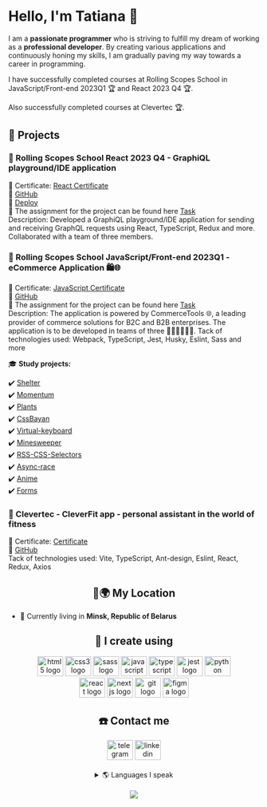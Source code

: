 <h1 align="left">Hello, I'm Tatiana 👋</h1>

I am a **passionate programmer** who is striving to fulfill my dream of working as a **professional developer**. By creating various applications and continuously honing my skills, I am gradually paving my way towards a career in programming.

I have successfully completed courses at Rolling Scopes School in JavaScript/Front-end 2023Q1 🏆 and React 2023 Q4 🏆.

Also successfully completed courses at Сleverteс 🏆.

## 💼 Projects 

   ### 🌟 Rolling Scopes School React 2023 Q4 - GraphiQL playground/IDE application

   🏅 Certificate: [React Certificate](https://app.rs.school/certificate/nuj0hkuq)<br/>
   🔗 [GitHub](https://github.com/ChocolateNao/graphiql-app)<br/>
   🚀 [Deploy](https://graphiql-app-amogus.vercel.app/)<br/>
   📝 The assignment for the project can be found here [Task](https://github.com/ChocolateNao/graphiql-app/pull/17)<br/>
   Description: Developed a GraphiQL playground/IDE application for sending and receiving GraphQL requests using React, TypeScript, Redux and more. Collaborated with a team of three members.


  ### 🌟 Rolling Scopes School JavaScript/Front-end 2023Q1 - eCommerce Application 🛍️🌐

   🏅 Certificate: [JavaScript Certificate](https://app.rs.school/certificate/lhnto46e)  
   🔗 [GitHub](https://github.com/Western8/ocean-store/tree/develop)<br/>
   📝 The assignment for the project can be found here [Task](https://github.com/rolling-scopes-school/tasks/tree/master/tasks/eCommerce-Application)<br/>
   Description: The application is powered by CommerceTools 🌐, a leading provider of commerce solutions for B2C and B2B enterprises. The application is to be developed in teams of three 👨‍💻👩‍💻👨‍💻. Tack of technologies used: Webpack, TypeScript, Jest, Husky, Eslint, Sass and more
   
 🎓 **Study projects:**
 
✔️ [Shelter](https://tatsianasauko.github.io/TatsianaSauko/shelter/)<br/>
✔️ [Momentum](https://rolling-scopes-school.github.io/tatsianasauko-JSFEPRESCHOOL2022Q4/momentum/)<br/>
✔️ [Plants](https://rolling-scopes-school.github.io/tatsianasauko-JSFEPRESCHOOL2022Q4/plants/)<br/>
✔️ [CssBayan](https://tatsianasauko.github.io/cssBayan/cssBayan/index.html)<br/>
✔️ [Virtual-keyboard](https://tatsianasauko.github.io/virtual-keyboard/virtual-keyboard/index.html)<br/>
✔️ [Minesweeper](https://tatsianasauko.github.io/TatsianaSauko/minesweeper/)<br/>
✔️ [RSS-CSS-Selectors](https://lucky-truffle-96d0ed.netlify.app/)<br/>
✔️ [Async-race](https://rolling-scopes-school.github.io/tatsianasauko-JSFE2023Q1/) <br/>
✔️ [Anime](https://redux-rtk-tatiana.netlify.app )<br/>
✔️ [Forms](https://react-form-rs-school.netlify.app/)<br/>


  ### 🌟 Clevertec - CleverFit app - personal assistant in the world of fitness

   🏅 Certificate: [Certificate](https://drive.google.com/file/d/1dKRAV_oOEgJhMrvRQDMvr1t5HLrgPpfg/view?usp=drive_link)  
   🔗 [GitHub](https://github.com/TatsianaSauko/clevertec)<br/>
   Tack of technologies used: Vite, TypeScript, Ant-design, Eslint, React, Redux, Axios

<h2 align="center">🚀🌍 My Location</h2>

- 🏡 Currently living in **Minsk, Republic of Belarus**

<h2 align="center">🧠 I create using</h2>

<div align="center">
  <a href="https://en.wikipedia.org/wiki/HTML5">
    <img src="https://cdn.jsdelivr.net/gh/devicons/devicon/icons/html5/html5-original.svg" height="40" width="52" alt="html5 logo" /></a>
  <a href="https://en.wikipedia.org/wiki/CSS">
    <img src="https://cdn.jsdelivr.net/gh/devicons/devicon/icons/css3/css3-original.svg" height="40" width="52" alt="css3 logo" /></a>
  <a href="https://sass-lang.com">
    <img src="https://cdn.jsdelivr.net/gh/devicons/devicon/icons/sass/sass-original.svg" height="40" width="52" alt="sass logo" /></a>
  <a href="https://www.javascript.com">
    <img src="https://cdn.jsdelivr.net/gh/devicons/devicon/icons/javascript/javascript-original.svg" height="40" width="52" alt="javascript logo" /></a>
  <a href="https://www.typescriptlang.org">
    <img src="https://cdn.jsdelivr.net/gh/devicons/devicon/icons/typescript/typescript-original.svg" height="40" width="52" alt="typescript logo" /></a>
  <a href="https://nodejs.org/en">
    <img src="https://cdn.jsdelivr.net/gh/devicons/devicon/icons/jest/jest-plain.svg" height="40" width="52" alt="jest logo" /></a>
  <a href="https://www.python.org">
    <img src="https://cdn.jsdelivr.net/gh/devicons/devicon/icons/python/python-original.svg" height="40" width="52" alt="python logo" /></a>
</div>

<div align="center">
  <a href="https://react.dev">
    <img src="https://cdn.jsdelivr.net/gh/devicons/devicon/icons/react/react-original.svg" height="40" width="52" alt="react logo" /></a>
  <a href="https://nextjs.org">
    <img src="https://cdn.jsdelivr.net/gh/devicons/devicon/icons/nextjs/nextjs-original.svg" height="40" width="52" alt="nextjs logo" /></a>
  <a href="https://git-scm.com">
    <img src="https://cdn.jsdelivr.net/gh/devicons/devicon/icons/git/git-original.svg" height="40" width="52" alt="git logo" /></a>
  <a href="https://www.figma.com">
    <img src="https://cdn.jsdelivr.net/gh/devicons/devicon/icons/figma/figma-original.svg" height="40" width="52" alt="figma logo" /></a>
</div>

<h2 align="center">☎️ Contact me</h2>

<div align="center">
  <a href="https://t.me/tatianagabermel" target="_blank">
    <img src="https://raw.githubusercontent.com/maurodesouza/profile-readme-generator/master/src/assets/icons/social/telegram/default.svg" width="52" height="40" alt="telegram logo" /></a>
  <a href="https://www.linkedin.com/in/tatsiana-savko-278104230" target="_blank">
    <img src="https://raw.githubusercontent.com/maurodesouza/profile-readme-generator/master/src/assets/icons/social/linkedin/default.svg" width="52" height="40" alt="linkedin logo" /></a>
</div>
 <br />
<details align="center">
<summary>🌎 Languages I speak</summary>

- Russian - Native
- English - А2
</details>

<br />
<div align="center" >
    <a href="https://www.codewars.com/users/rsschool_0b92dea6d3c77ffb"><img src="https://www.codewars.com/users/rsschool_0b92dea6d3c77ffb/badges/small" /></a>
</div>

